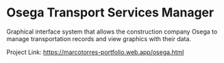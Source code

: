 # Osega Transport Services Manager
Graphical interface system that allows the construction company Osega to manage transportation records and view graphics with their data.

Project Link: https://marcotorres-portfolio.web.app/osega.html
